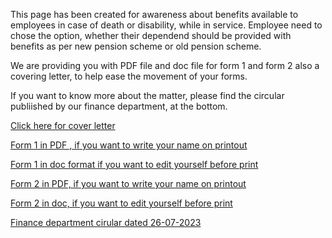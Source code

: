 This page has been created for awareness about benefits available to employees in case of death or disability, while in service.
Employee need to chose the option, whether their dependend should be provided with benefits as per new pension scheme or old pension scheme. 

We are providing you with PDF file and doc file for form 1 and form 2 also a covering letter, to help ease the movement of your forms. 

If you want to know more about the matter, please find the circular publiished by our finance department, at the bottom.

[Click here for cover letter](https://docs.google.com/document/d/1A7LRDi09XtoX_d7spapo3U3XemlN6F7EJFW31VdicwA/edit)

[Form 1 in PDF , if you want to write your name on printout](https://drive.google.com/file/d/1g8YD0KpHeXCCnFvdOzdPTJzQHKcV6eRx/view?usp=drive_link)

[Form 1 in doc format if you want to edit yourself before print](https://docs.google.com/document/d/11mAwCP4fBAjWTFk5Wslc1AG2su5Aq0er/edit?usp=drive_link)

[Form 2 in PDF, if you want to write your name on printout](https://drive.google.com/file/d/1ZJWPFZuT7pFuSx7JKGWXj1kAYvEMnd3J/view?usp=drive_link)

[Form 2 in doc, if you want to edit yourself before print](https://docs.google.com/document/d/1A6LsTj4p7ez2Baxf-qHl-S7gz2zv0iPg/edit?usp=drive_link)

[Finance department cirular dated 26-07-2023](https://drive.google.com/file/d/1c6R8KTRDdGw40mSQXglhKYRTTid__wO_/view?usp=drive_link)
